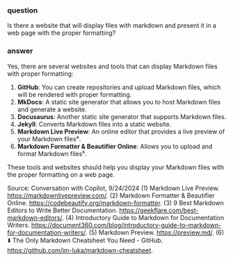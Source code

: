 ### question

Is there a website that will display files with markdown and present it in a web page with the proper formatting?

### answer

Yes, there are several websites and tools that can display Markdown files with proper formatting:

1. **GitHub**: You can create repositories and upload Markdown files, which will be rendered with proper formatting.
2. **MkDocs**: A static site generator that allows you to host Markdown files and generate a website.
3. **Docusaurus**: Another static site generator that supports Markdown files.
4. **Jekyll**: Converts Markdown files into a static website.
5. **Markdown Live Preview**: An online editor that provides a live preview of your Markdown files⁴.
6. **Markdown Formatter & Beautifier Online**: Allows you to upload and format Markdown files⁵.

These tools and websites should help you display your Markdown files with the proper formatting on a web page.

Source: Conversation with Copilot, 9/24/2024
(1) Markdown Live Preview. https://markdownlivepreview.com/.
(2) Markdown Formatter & Beautifier Online. https://codebeautify.org/markdown-formatter.
(3) 9 Best Markdown Editors to Write Better Documentation. https://geekflare.com/best-markdown-editors/.
(4) Introductory Guide to Markdown for Documentation Writers. https://document360.com/blog/introductory-guide-to-markdown-for-documentation-writers/.
(5) Markdown Preview. https://preview.md/.
(6) ⬇️ The Only Markdown Cheatsheet You Need - GitHub. https://github.com/im-luka/markdown-cheatsheet.
